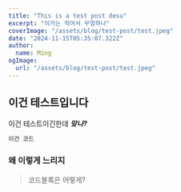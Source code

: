 ```yaml
---
title: "This is a test post desu"
excerpt: "이거는 적어서 무얼하나"
coverImage: "/assets/blog/test-post/test.jpeg"
date: "2024-11-15T05:35:07.322Z"
author:
  name: Ming
ogImage:
  url: "/assets/blog/test-post/test.jpeg"
---
```


## 이건 테스트입니다

이건 테스트이긴한데
**_맞나?_**

```javascript
이건 코드
```

### 왜 이렇게 느리지

> 코드블록은 어떻게?
